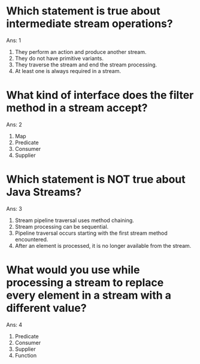 # Which statement is true about intermediate stream operations?
Ans: 1
1. They perform an action and produce another stream.
2. They do not have primitive variants.
3. They traverse the stream and end the stream processing.
4. At least one is always required in a stream.


# What kind of interface does the filter method in a stream accept?
Ans: 2
1. Map
2. Predicate
3. Consumer
4. Supplier


# Which statement is NOT true about Java Streams?
Ans: 3
1. Stream pipeline traversal uses method chaining.
2. Stream processing can be sequential.
3. Pipeline traversal occurs starting with the first stream method encountered.
4. After an element is processed, it is no longer available from the stream.


# What would you use while processing a stream to replace every element in a stream with a different value?
Ans: 4
1. Predicate
2. Consumer
3. Supplier
4. Function
